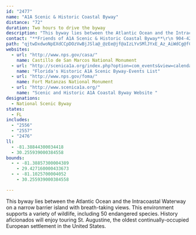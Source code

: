 ```yaml
---
id: "2477"
name: "A1A Scenic & Historic Coastal Byway"
distance: "72"
duration: Two hours to drive the byway
description: "This byway lies between the Atlantic Ocean and the Intracoastal Waterway on a narrow barrier island with breath-taking views. This environment supports a variety of wildlife, including 50 endangered species. History aficionados will enjoy touring St. Augustine, the oldest continually-occupied European settlement in the United States."
contact: "**Friends of A1A Scenic & Historic Coastal Byway**\r\n 904-425-8055  \r\n [Send E-mail](mailto:tarahill@bellsouth.net)\r\n\r\n\r\n**Flagler County Palm Coast Chamber of Commerce**  \r\n 386-437-0106  \r\n 800-881-1022  \r\n [Send E-mail](mailto:info@flaglerchamber.org )  \r\n\r\n**[St. Augustine, Ponte Vedra & the Beaches Visitors & Convention Bureau](http://www.scenica1a.org)**  \r\n 800-418-7529 x308  904-829-1711  \r\n [Send E-mail](mailto:Ghastings@Getaway4Florida.com )  \r\n\r\n"
path: "qjtwDxdwoNpEXdCCpDOzVwBjJSla@_@zEe@jf@aIzLYvSMlJYxE_Az_AiWdCg@fC]zX_A`l@yAjUV`RxA`CFdDEhm@oEvEk@xG}@RIjRyArBY|F_BfDyAjj@cWxA{@pAeAlAqApAeBtM}SdHgKxFwFxRgQ|AqBr@gAbAeCxFcQz@yBhAcBbEiDn{AsUlvD{m@`qFi{@`uD_e@ncEcq@fgCu`@hx@oMldAqQ`CYbB?rHr@jBFfEa@tCq@tBu@rAy@|F}ErCiAvhA}TjVwFjn@cOd{@}TvtAw\\lAnHf@rEPvC^nc@NdCl@rDdArDhAfCx@pApMhPpLpPnAvBdB`EtAxEdAzGfCd_@rDmAfI{Dvf@uVbM{G~BaCnDyA|@q@t@sAx@mCZYdBOzNSu@sd@FaAPw@RUb@kArJsl@|FeUzAsCn@q@bBkA~Am@fHgAtFyAzBy@nDmBzC_CrCqC`BuBzBkDh@g@|@]ZUl^_Gpy@uOlEs@^?lKmB`CWrAGlDERgE?aCUeEiHan@G{DJeBVuAf@eBt@yAnAeBz@s@zAy@`Bk@rASrDE~aAr@xQBf[WjFDfHx@z_AvUzBNPFjAA\\AJ?LDHHFFFNH^BPlfBs^b\\gFtCg@fEq@^Kh@Q~SmDbGaBjSgHva@sJtw@qQ|Dk@`L_AbT{E|DkAbH{CnFqBx`B{d@fNyD~wAc]j}Agd@|Aq@du@s_@`EkBzC}@|JuBfo@qLdVeG|s@aN|Eu@`JeAx[gDbF_AvEeBjC{AzBaBxAqAfVwWbEwC~DiBtAc@bDu@bG_AvImBhwAqd@H?JEjCe@hA?lObBlBHpCIhBc@nB{@pByA`MmMlA_A~B{@`BQnB@RC^@~d@tB~XbB`Pn@r]jBpE?pDU~I_BT?HAvFgArA[nASv@OZGnB_@p@Ub@IrBg@vzC}{@zCmA`DgC|DkE|AqAjBgAjBy@v}@}T~]}K|e@_PdDmAfC{AdCcCtCwElAeDr@sDPmBHeCKoRFmIZuDh@sCb@kB`A_CdBuCnCuC~CqBhZgLnd@{QpuBmy@fq@qXlj@uTbGsCdKmG`SgI~r@qXft@iXjSaI~TmJrq@iWpVwJbvA_h@pz@iY`c@iOfIgCpMyAbK{C`MwEx@e@tFiEjDkBhk@oS"
websites:
  - url: "http://www.nps.gov/casa/"
    name: Castillo de San Marcos National Monument
  - url: "http://scenica1a.org/index.php?option=com_events&view=calendar&Itemid=5"
    name: "Florida's Historic A1A Scenic Byway-Events List"
  - url: "http://www.nps.gov/foma/"
    name: Fort Matanzas National Monument
  - url: "http://www.scenica1a.org/"
    name: "Scenic and Historic A1A Coastal Byway Website "
designations:
  - National Scenic Byway
states:
  - FL
includes:
  - "2556"
  - "2557"
  - "2476"
ll:
  - -81.38844300034418
  - 30.255939000384558
bounds:
  - - -81.38857300004389
    - 29.427160000433673
  - - -81.1025700004052
    - 30.255939000384558

---
```


This byway lies between the Atlantic Ocean and the Intracoastal Waterway on a narrow barrier island with breath-taking views. This environment supports a variety of wildlife, including 50 endangered species. History aficionados will enjoy touring St. Augustine, the oldest continually-occupied European settlement in the United States.
